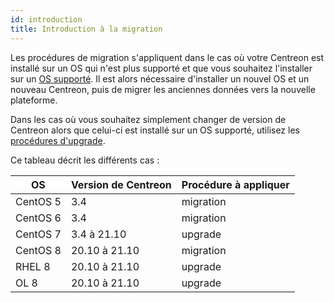 ```yaml
---
id: introduction
title: Introduction à la migration
---
```


Les procédures de migration s'appliquent dans le cas où votre Centreon est installé sur un OS qui n'est plus supporté et que vous souhaitez l'installer sur un [OS supporté](../installation/prerequisites.md#système-dexploitation). Il est alors nécessaire d'installer un nouvel OS et un nouveau Centreon, puis de migrer les anciennes données vers la nouvelle plateforme.

Dans les cas où vous souhaitez simplement changer de version de Centreon alors que celui-ci est installé sur un OS supporté, utilisez les [procédures d'upgrade](../upgrade/introduction.md).

Ce tableau décrit les différents cas :

| OS | Version de Centreon | Procédure à appliquer |
| ---- | ---- | ---- |
| CentOS 5 | 3.4 | migration |
| CentOS 6 | 3.4 | migration |
| CentOS 7 | 3.4 à 21.10 | upgrade |
| CentOS 8 | 20.10 à 21.10 | migration |
| RHEL 8 | 20.10 à 21.10 | upgrade |
| OL 8 | 20.10 à 21.10 | upgrade |
